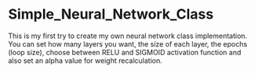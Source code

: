 # Simple_Neural_Network_Class
This is my first try to create my own neural network class implementation. You can set how many layers you want, the size of each layer, the epochs (loop size), choose between RELU and SIGMOID activation function and also set an alpha value for weight recalculation.
